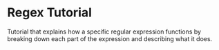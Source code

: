# Regex Tutorial
 Tutorial that explains how a specific regular expression functions by breaking down each part of the expression and describing what it does.
